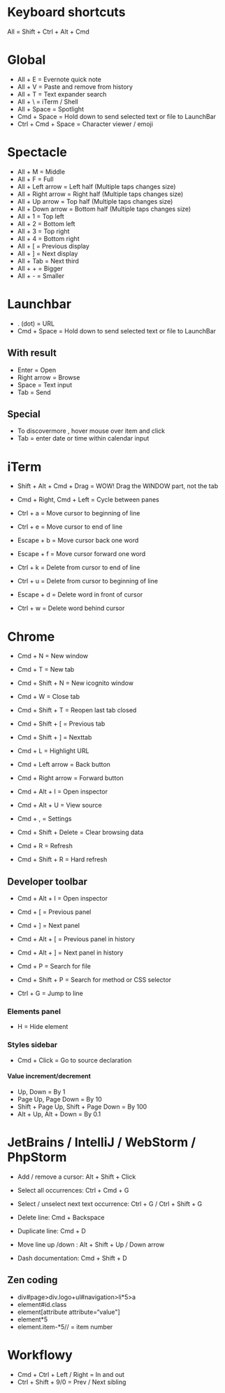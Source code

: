 Keyboard shortcuts
==================

All = Shift + Ctrl + Alt + Cmd



Global
======

- All + E = Evernote quick note
- All + V = Paste and remove from history
- All + T = Text expander search
- All + \ = iTerm / Shell
- All + Space = Spotlight
- Cmd + Space = Hold down to send selected text or file to LaunchBar
- Ctrl + Cmd + Space = Character viewer / emoji



Spectacle
==========

- All + M = Middle
- All + F = Full
- All + Left arrow = Left half (Multiple taps changes size)
- All + Right arrow = Right half (Multiple taps changes size)
- All + Up arrow = Top half (Multiple taps changes size)
- All + Down arrow = Bottom half (Multiple taps changes size)
- All + 1 = Top left
- All + 2 = Bottom left
- All + 3 = Top right
- All + 4 = Bottom right
- All + [ = Previous display
- All + ] = Next display
- All + Tab = Next third
- All + + = Bigger
- All + - = Smaller



Launchbar
=========

- . (dot) = URL
- Cmd + Space = Hold down to send selected text or file to LaunchBar

With result
-----------

- Enter = Open
- Right arrow = Browse
- Space = Text input
- Tab = Send


Special
-------

- To discovermore , hover mouse over item and click
- Tab = enter date or time within calendar input



iTerm
=====

- Shift + Alt + Cmd + Drag = WOW! Drag the WINDOW part, not the tab
- Cmd + Right, Cmd + Left = Cycle between panes

- Ctrl + a = Move cursor to beginning of line
- Ctrl + e = Move cursor to end of line
- Escape + b = Move cursor back one word
- Escape + f = Move cursor forward one word
- Ctrl + k = Delete from cursor to end of line
- Ctrl + u = Delete from cursor to beginning of line
- Escape + d = Delete word in front of cursor
- Ctrl + w = Delete word behind cursor



Chrome
======

- Cmd + N = New window
- Cmd + T = New tab
- Cmd + Shift + N = New icognito window

- Cmd + W = Close tab
- Cmd + Shift + T = Reopen last tab closed

- Cmd + Shift + [ = Previous tab
- Cmd + Shift + ] = Nexttab

- Cmd + L = Highlight URL

- Cmd + Left arrow = Back button
- Cmd + Right arrow = Forward button

- Cmd + Alt + I = Open inspector
- Cmd + Alt + U = View source
- Cmd + , = Settings
- Cmd + Shift + Delete = Clear browsing data

- Cmd + R = Refresh
- Cmd + Shift + R = Hard refresh

Developer toolbar
-----------------

- Cmd + Alt + I = Open inspector

- Cmd + [ = Previous panel
- Cmd + ] = Next panel

- Cmd + Alt + [ = Previous panel in history
- Cmd + Alt + ] = Next panel in history

- Cmd + P = Search for file
- Cmd + Shift + P = Search for method or CSS selector

- Ctrl + G = Jump to line

### Elements panel

- H = Hide element

### Styles sidebar

- Cmd + Click = Go to source declaration

#### Value increment/decrement

- Up, Down = By 1
- Page Up, Page Down = By 10
- Shift + Page Up, Shift + Page Down = By 100
- Alt + Up, Alt + Down = By 0.1



JetBrains / IntelliJ / WebStorm / PhpStorm
==========================================

- Add / remove a cursor: Alt + Shift + Click
- Select all occurrences: Ctrl + Cmd + G
- Select / unselect next text occurrence: Ctrl + G / Ctrl + Shift + G

- Delete line: Cmd + Backspace
- Duplicate line: Cmd + D
- Move line up /down : Alt + Shift + Up / Down arrow

- Dash documentation: Cmd + Shift + D

Zen coding
----------

- div#page>div.logo+ul#navigation>li*5>a
- element#id.class
- element[attribute attribute=“value"]
- element*5
- element.item-$*5 //$ = item number



Workflowy
=========

- Cmd + Ctrl + Left / Right = In and out
- Ctrl + Shift + 9/0 = Prev / Next sibling
